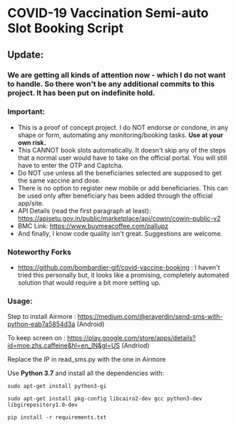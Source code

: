 # COVID-19 Vaccination Semi-auto Slot Booking Script
## Update:
### **We are getting all kinds of attention now - which I do not want to handle. So there won't be any additional commits to this project. It has been put on indefinite hold.**



### Important: 
- This is a proof of concept project. I do NOT endorse or condone, in any shape or form, automating any monitoring/booking tasks. **Use at your own risk.**
- This CANNOT book slots automatically. It doesn't skip any of the steps that a normal user would have to take on the official portal. You will still have to enter the OTP and Captcha.
- Do NOT use unless all the beneficiaries selected are supposed to get the same vaccine and dose. 
- There is no option to register new mobile or add beneficiaries. This can be used only after beneficiary has been added through the official app/site.
- API Details (read the first paragraph at least): https://apisetu.gov.in/public/marketplace/api/cowin/cowin-public-v2
- BMC Link: https://www.buymeacoffee.com/pallupz
- And finally, I know code quality isn't great. Suggestions are welcome.

### Noteworthy Forks
- https://github.com/bombardier-gif/covid-vaccine-booking : I haven't tried this personally but, it looks like a promising, completely automated solution that would require a bit more setting up.

### Usage:


Step to install Airmore : https://medium.com/@erayerdin/send-sms-with-python-eab7a5854d3a (Android)

To keep screen on : https://play.google.com/store/apps/details?id=moe.zhs.caffeine&hl=en_IN&gl=US (Andriod)

Replace the IP in read_sms.py with the one in Airmore

Use **Python 3.7** and install all the dependencies with:
```
sudo apt-get install python3-gi

sudo apt-get install pkg-config libcairo2-dev gcc python3-dev libgirepository1.0-dev

pip install -r requirements.txt
